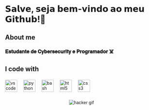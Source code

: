 <h1 align="left">𝗦𝗮𝗹𝘃𝗲, 𝘀𝗲𝗷𝗮 𝗯𝗲𝗺-𝘃𝗶𝗻𝗱𝗼 𝗮𝗼 𝗺𝗲𝘂 𝗚𝗶𝘁𝗵𝘂𝗯!👋</h1>

###

<h2 align="left">About me</h2>

###

<h3 align="left">𝐄𝐬𝐭𝐮𝐝𝐚𝐧𝐭𝐞 𝐝𝐞 𝐂𝐲𝐛𝐞𝐫𝐬𝐞𝐜𝐮𝐫𝐢𝐭𝐲 𝐞 𝐏𝐫𝐨𝐠𝐫𝐚𝐦𝐚𝐝𝐨𝐫 ☠️</h3>

###

<h2 align="left">I code with</h2>

###

<div align="left">
  <img src="https://cdn.jsdelivr.net/gh/devicons/devicon/icons/vscode/vscode-original.svg" height="40" alt="vscode logo"  />
  <img width="12" />
  <img src="https://cdn.jsdelivr.net/gh/devicons/devicon/icons/python/python-original.svg" height="40" alt="python logo"  />
  <img width="12" />
  <img src="https://cdn.jsdelivr.net/gh/devicons/devicon/icons/bash/bash-original.svg" height="40" alt="bash logo"  />
  <img width="12" />
  <img src="https://cdn.jsdelivr.net/gh/devicons/devicon/icons/html5/html5-original.svg" height="40" alt="html5 logo"  />
  <img width="12" />
  <img src="https://cdn.jsdelivr.net/gh/devicons/devicon/icons/css3/css3-original.svg" height="40" alt="css3 logo"  />
</div>

###

<div align="center">
  <img src="https://media.tenor.com/ACcuFP91SnwAAAAe/hacker-meme.png" alt="hacker gif" />
</div>
